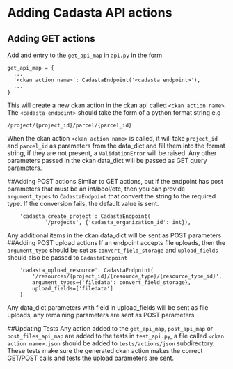 # Adding Cadasta API actions
## Adding GET actions
Add and entry to the `get_api_map` in `api.py` in the form

```
get_api_map = {
  ...
  '<ckan action name>': CadastaEndpoint('<cadasta endpoint>'),
  ...
}
```
This will create a new ckan action in the ckan api called `<ckan action name>`.
The `<cadasta endpoint>` should take the form of a python format string e.g

```
/project/{project_id}/parcel/{parcel_id}
```
When the ckan action `<ckan action name>` is called, it will take `project_id` and
`parcel_id` as parameters from the data_dict and fill them into the format string, if they
are not present, a `ValidationError` will be raised. Any other parameters passed in the
ckan data_dict will be passed as GET query parameters.

##Adding POST actions
Similar to GET actions, but if the endpoint has post parameters that must be an int/bool/etc,
then you can provide `argument_types` to `CadastaEndpoint` that convert the string to
the required type. If the conversion fails, the default value is sent.
```
    'cadasta_create_project': CadastaEndpoint(
            '/projects', {'cadasta_organization_id': int}),
```
Any additional items in the ckan data_dict will be sent as POST parameters
##Adding POST upload actions
If an endpoint accepts file uploads, then the `argument_type` should be set as `convert_field_storage` and `upload_fields`  should also be passed to `CadastaEndpoint`
```
    'cadasta_upload_resource': CadastaEndpoint(
        '/resources/{project_id}/{resource_type}/{resource_type_id}',
        argument_types={'filedata': convert_field_storage},
        upload_fields=['filedata']
    )
```
Any data_dict parameters with field in upload_fields will be sent as file uploads, any remaining parameters are sent as POST parameters

##Updating Tests
Any action added to the `get_api_map`, `post_api_map` or `post_files_api_map` are added to the tests in `test_api.py`, a file called `<ckan action name>.json` should be added to `tests/actions/json` subdirectory. These tests make sure the generated ckan action makes the correct GET/POST calls and tests the upload parameters are sent.

